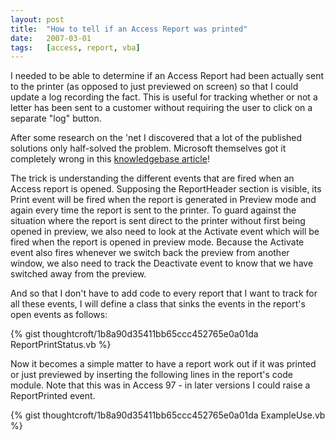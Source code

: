 ```yaml
---
layout: post
title:  "How to tell if an Access Report was printed"
date:   2007-03-01
tags:   [access, report, vba]
---
```


I needed to be able to determine if an Access Report had been actually
sent to the printer (as opposed to just previewed on screen) so that I
could update a log recording the fact. This is useful for tracking
whether or not a letter has been sent to a customer without requiring
the user to click on a separate "log" button.

After some research on the 'net I discovered that a lot of the published
solutions only half-solved the problem. Microsoft themselves got it
completely wrong in this [knowledgebase
article](http://support.microsoft.com/kb/q154894/)!

The trick is understanding the different events that are fired when an
Access report is opened. Supposing the ReportHeader section is visible,
its Print event will be fired when the report is generated in Preview
mode and again every time the report is sent to the printer. To guard
against the situation where the report is sent direct to the printer
without first being opened in preview, we also need to look at the
Activate event which will be fired when the report is opened in preview
mode. Because the Activate event also fires whenever we switch back the
preview from another window, we also need to track the Deactivate event
to know that we have switched away from the preview.

And so that I don't have to add code to every report that I want to
track for all these events, I will define a class that sinks the events
in the report's open events as follows:

{% gist thoughtcroft/1b8a90d35411bb65ccc452765e0a01da ReportPrintStatus.vb %}

Now it becomes a simple matter to have a report work out if it was
printed or just previewed by inserting the following lines in the
report's code module. Note that this was in Access 97 - in later
versions I could raise a ReportPrinted event.

{% gist thoughtcroft/1b8a90d35411bb65ccc452765e0a01da ExampleUse.vb %}
